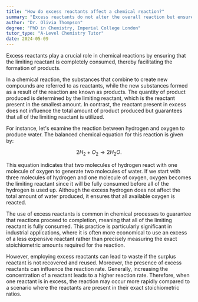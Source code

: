 ```yaml
---
title: "How do excess reactants affect a chemical reaction?"
summary: "Excess reactants do not alter the overall reaction but ensure complete consumption of the limiting reactant."
author: "Dr. Olivia Thompson"
degree: "PhD in Chemistry, Imperial College London"
tutor_type: "A-Level Chemistry Tutor"
date: 2024-05-09
---
```


Excess reactants play a crucial role in chemical reactions by ensuring that the limiting reactant is completely consumed, thereby facilitating the formation of products.

In a chemical reaction, the substances that combine to create new compounds are referred to as reactants, while the new substances formed as a result of the reaction are known as products. The quantity of product produced is determined by the limiting reactant, which is the reactant present in the smallest amount. In contrast, the reactant present in excess does not influence the total amount of product produced but guarantees that all of the limiting reactant is utilized.

For instance, let's examine the reaction between hydrogen and oxygen to produce water. The balanced chemical equation for this reaction is given by:

$$
2H_2 + O_2 \rightarrow 2H_2O.
$$

This equation indicates that two molecules of hydrogen react with one molecule of oxygen to generate two molecules of water. If we start with three molecules of hydrogen and one molecule of oxygen, oxygen becomes the limiting reactant since it will be fully consumed before all of the hydrogen is used up. Although the excess hydrogen does not affect the total amount of water produced, it ensures that all available oxygen is reacted.

The use of excess reactants is common in chemical processes to guarantee that reactions proceed to completion, meaning that all of the limiting reactant is fully consumed. This practice is particularly significant in industrial applications, where it is often more economical to use an excess of a less expensive reactant rather than precisely measuring the exact stoichiometric amounts required for the reaction.

However, employing excess reactants can lead to waste if the surplus reactant is not recovered and reused. Moreover, the presence of excess reactants can influence the reaction rate. Generally, increasing the concentration of a reactant leads to a higher reaction rate. Therefore, when one reactant is in excess, the reaction may occur more rapidly compared to a scenario where the reactants are present in their exact stoichiometric ratios.
    